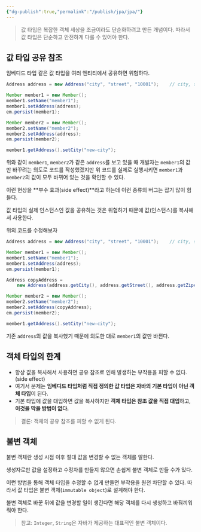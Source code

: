 ```yaml
---
{"dg-publish":true,"permalink":"/publish/jpa/jpa/"}
---
```


> 값 타입은 복잡한 객체 세상을 조금이라도 단순화하려고 만든 개념이다. 
> 따라서 값 타입은 단순하고 안전하게 다룰 수 있어야 한다.


## 값 타입 공유 참조

임베디드 타입 같은 값 타입을 여러 엔티티에서 공유하면 위험하다. 

```java
Address address = new Address("city", "street", "10001");    // city, street, zipcode 순

Member member1 = new Member();
member1.setName("member1");
member1.setAddress(address);
em.persist(member1);

Member member2 = new Member();
member2.setName("member2");
member2.setAddress(address);
em.persist(member2);

member1.getAddress().setCity("new-city");
```

위와 같이 `member1`, `member2`가 같은 `address`를 보고 있을 때 개발자는 `member1`의 값만 바꾸려는 의도로 코드를 작성했겠지만 위 코드를 실제로 실행시키면 `member1`과 `member2`의 값이 모두 바뀌어 있는 것을 확인할 수 있다.

이런 현상을 **부수 효과(side effect)**라고 하는데 이런 종류의 버그는 잡기 많이 힘들다.

값 타입의 실제 인스턴스인 값을 공유하는 것은 위험하기 때문에 값(인스턴스)를 복사해서 사용한다.

위의 코드를 수정해보자

```java
Address address = new Address("city", "street", "10001");    // city, street, zipcode 순

Member member1 = new Member();
member1.setName("member1");
member1.setAddress(address);
em.persist(member1);

Address copyAddress = 
	new Address(address.getCity(), address.getStreet(), address.getZipcode());

Member member2 = new Member();
member2.setName("member2");
member2.setAddress(copyAddress);
em.persist(member2);

member1.getAddress().setCity("new-city");
```

기존 `address`의 값을 복사했기 때문에 의도한 대로 `member1`의 값만 바뀐다.


## 객체 타입의 한계

- 항상 값을 복사해서 사용하면 공유 참조로 인해 발생하는 부작용을 피할 수 없다. (side effect)
- 여기서 문제는 **임베디드 타입처럼 직접 정의한 값 타입은 자바의 기본 타입이 아닌 객체 타입**이 된다.
- 기본 타입에 값을 대입하면 값을 복사하지만 **객체 타입은 참조 값을 직접 대입**하고, **이것을 막을 방법이 없다.**

> 결론: 객체의 공유 참조를 피할 수 없게 된다.



## 불변 객체

불변 객체란 생성 시점 이후 절대 값을 변경할 수 없는 객체를 말한다.

생성자로만 값을 설정하고 수정자를 만들지 않으면 손쉽게 불변 객체로 만들 수가 있다.

이런 방법을 통해 객체 타입을 수정할 수 없게 만들면 부작용을 원천 차단할 수 있다. 따라서 값 타입은 불변 객체(`immutable object`)로 설계해야 한다.

불변 객체로 바꾼 뒤에 값을 변경할 일이 생긴다면 해당 객체를 다시 생성하고 바꿔끼워줘야 한다.

> 참고: `Integer`, `String`은 자바가 제공하는 대표적인 불변 객체이다.

